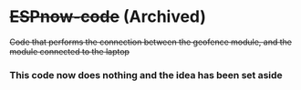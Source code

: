 # ~~ESPnow-code~~ (Archived)
~~Code that performs the connection between the geofence module, and the module connected to the laptop~~

### This code now does nothing and the idea has been set aside
